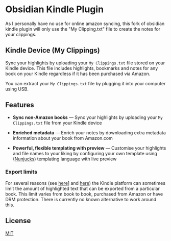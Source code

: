 # Obsidian Kindle Plugin

As I personally have no use for online amazon syncing, this fork of obsidian kindle plugin will only use the "My Clipping.txt" file to create
the notes for your clippings.

## Kindle Device (My Clippings)

Sync your highlights by uploading your `My Clippings.txt` file stored on your Kindle device.
This file includes highlights, bookmarks and notes for any book on your Kindle regardless
if it has been purchased via Amazon.

You can extract your `My Clippings.txt` file by plugging it into your computer using USB.

## Features

- **Sync non-Amazon books** — Sync your highlights by uploading your `My Clippings.txt` file from your Kindle device

- **Enriched metadata** — Enrich your notes by downloading extra metadata information about your book from Amazon.com

- **Powerful, flexible templating with preview** — Customise your highlights and file names to your liking by configuring your own template using ([Nunjucks][1]) templating language with live preview

### Export limits

For several reasons (see [here][2]] and [here][3]) the Kindle platform can sometimes limit the amount
of highlighted text that can be exported from a particular book. This limit varies from book to book, purchased from Amazon or have DRM protection. There is currently no known alternative to work around this.

## License

[MIT](LICENSE)

[1]: https://mozilla.github.io/nunjucks
[2]: https://help.readwise.io/article/47-why-are-my-kindle-highlights-truncated-ellipses#:~:text=Publishers%20require%20Amazon%20to%20place,the%20book%20will%20be%20truncated.
[3]: https://brian.carnell.com/articles/2018/route-around-amazon-kindles-ridiculous-limits-on-highlights-exporting-with-bookcision/
